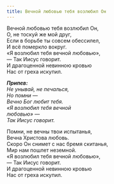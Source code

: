 ```yaml
---
title: Вечной любовью тебя возлюбил Он
---
```


Вечной любовью тебя возлюбил Он,  
О, не тоскуй же мой друг,  
Если в борьбе ты совсем обессилел,  
И всё померкло вокруг.  
«Я возлюбил тебя вечной любовью»,  
— Так Иисус говорит.  
И драгоценной невинною кровью  
Нас от греха искупил. 

*__Припев:__  
Не унывай, не печалься,  
Но помни —  
Вечно Бог любит тебя.  
«Я возлюбил тебя вечной  
любовью» —  
Так Иисус говорит.* 

Помни, не вечны твои испытанья,  
Вечна Христова любовь.  
Скоро Он снимет с нас бремя скитанья,  
Мир нам пошлет неземной.  
«Я возлюбил тебя вечной любовью»,  
— Так Иисус говорит.  
И драгоценной невинною кровью  
Нас от греха искупил.
